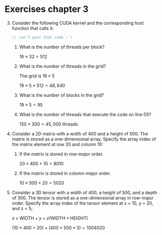 # Exercises chapter 3

3. Consider the following CUDA kernel and the corresponding host function that calls it:
    ```c
    // can't past that code :`)
    ```
    1. What is the number of threads per block? 
    
        $16 \times 32 = 512$
    
    2. What is the number of threads in the grid?
        
        The grid is $19 \times 5$

        $19 \times 5 \times 512 = 48,640$
    
    3. What is the number of blocks in the grid?

        $19 \times 5 = 95$
    
    4. What is the number of threads that execute the code on line 05?

        $150 \times 300 = 45,000$ threads

4. Consider a 2D matrix with a width of 400 and a height of 500. The matrix is stored as a one-dimensional array. Specify the array index of the matrix element at row 20 and column 10: 
    
    1. If the matrix is stored in row-major order.

        $20\times400 + 10 = 8010$
    
    2. If the matrix is stored in column-major order.

        $10\times500 + 20 = 5020$

5. Consider a 3D tensor with a width of 400, a height of 500, and a depth of 300. The tensor is stored as a one-dimensional array in row-major order. Specify the array index of the tensor element at x = 10, y = 20, and z = 5;

    $x\times\text{WIDTH} + y + z(\text{WIDTH}\times\text{HEIGHT})$

    $(10\times400 + 20) + (400\times500\times5) = 1004020$
